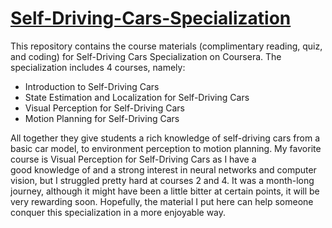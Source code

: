 # [Self-Driving-Cars-Specialization](https://www.coursera.org/specializations/self-driving-cars)
This repository contains the course materials (complimentary reading, quiz, and coding) for Self-Driving Cars Specialization on Coursera. The specialization includes 4 courses, namely: 

* Introduction to Self-Driving Cars
* State Estimation and Localization for Self-Driving Cars
* Visual Perception for Self-Driving Cars
* Motion Planning for Self-Driving Cars

All together they give students a rich knowledge of self-driving cars from a basic car model, to environment perception to motion planning. My favorite course is Visual Perception for Self-Driving Cars as I have a good knowledge of and a strong interest in neural networks and computer vision, but I struggled pretty hard at courses 2 and 4. It was a month-long journey, although it might have been a little bitter at certain points, it will be very rewarding soon. Hopefully, the material I put here can help someone conquer this specialization in a more enjoyable way. 
